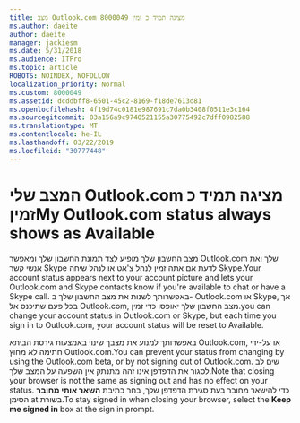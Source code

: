 ```yaml
---
title: מצב Outlook.com 8000049 מציגה תמיד כ זמין
ms.author: daeite
author: daeite
manager: jackiesm
ms.date: 5/31/2018
ms.audience: ITPro
ms.topic: article
ROBOTS: NOINDEX, NOFOLLOW
localization_priority: Normal
ms.custom: 8000049
ms.assetid: dcddbff8-6501-45c2-8169-f18de7613d81
ms.openlocfilehash: 4f19d74c0181e987691c7da0b3408f0511e3c164
ms.sourcegitcommit: 03a156a9c9740521155a30775492c7dff0982588
ms.translationtype: MT
ms.contentlocale: he-IL
ms.lasthandoff: 03/22/2019
ms.locfileid: "30777448"
---
```

# <a name="my-outlookcom-status-always-shows-as-available"></a><span data-ttu-id="17e91-102">המצב שלי Outlook.com מציגה תמיד כ זמין</span><span class="sxs-lookup"><span data-stu-id="17e91-102">My Outlook.com status always shows as Available</span></span>

<span data-ttu-id="17e91-103">מצב החשבון שלך מופיע לצד תמונת החשבון שלך ומאפשר Outlook.com שלך ואת אנשי קשר Skype לדעת אם אתה זמין לנהל צ'אט או לנהל שיחה Skype.</span><span class="sxs-lookup"><span data-stu-id="17e91-103">Your account status appears next to your account picture and lets your Outlook.com and Skype contacts know if you're available to chat or have a Skype call.</span></span> <span data-ttu-id="17e91-104">באפשרותך לשנות את מצב החשבון שלך ב- Outlook.com או Skype, אך בכל פעם שתיכנס אל Outlook.com, מצב החשבון שלך יאופסו כדי זמין.</span><span class="sxs-lookup"><span data-stu-id="17e91-104">you can change your account status in Outlook.com or Skype, but each time you sign in to Outlook.com, your account status will be reset to Available.</span></span>
  
<span data-ttu-id="17e91-105">באפשרותך למנוע את מצבך שינוי באמצעות גירסת הביתא Outlook.com, או על-ידי חתימה לא מחוץ Outlook.com.</span><span class="sxs-lookup"><span data-stu-id="17e91-105">You can prevent your status from changing by using the Outlook.com beta, or by not signing out of Outlook.com.</span></span> <span data-ttu-id="17e91-106">שים לב לסגור את הדפדפן אינו זהה מתנתק אין השפעה על המצב שלך.</span><span class="sxs-lookup"><span data-stu-id="17e91-106">Note that closing your browser is not the same as signing out and has no effect on your status.</span></span> <span data-ttu-id="17e91-107">כדי להישאר מחובר בעת סגירת הדפדפן שלך, בחר בתיבת **השאר אותי מחובר** הסימן at בשורת.</span><span class="sxs-lookup"><span data-stu-id="17e91-107">To stay signed in when closing your browser, select the **Keep me signed in** box at the sign in prompt.</span></span> 
  

